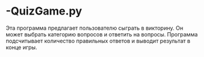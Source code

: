 # -QuizGame.py

Эта программа предлагает пользователю сыграть в викторину. Он может выбрать категорию вопросов и ответить на вопросы. Программа подсчитывает количество правильных ответов и выводит результат в конце игры.
